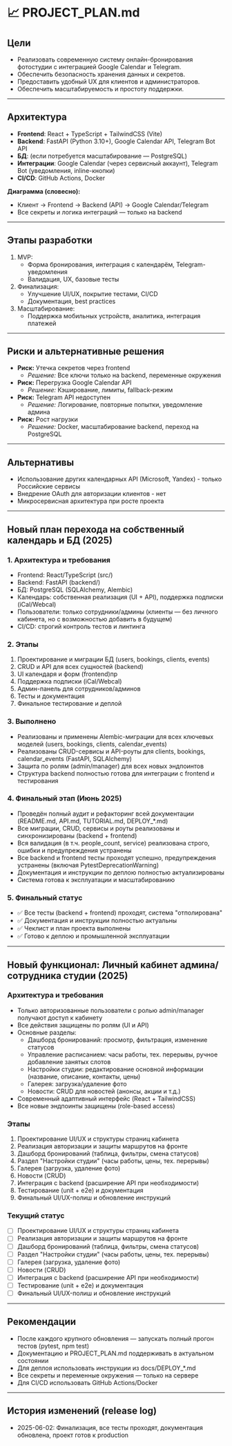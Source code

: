 # 📈 PROJECT_PLAN.md

## Цели

- Реализовать современную систему онлайн-бронирования фотостудии с интеграцией Google Calendar и Telegram.
- Обеспечить безопасность хранения данных и секретов.
- Предоставить удобный UX для клиентов и администраторов.
- Обеспечить масштабируемость и простоту поддержки.

---

## Архитектура

- **Frontend**: React + TypeScript + TailwindCSS (Vite)
- **Backend**: FastAPI (Python 3.10+), Google Calendar API, Telegram Bot API
- **БД**: (если потребуется масштабирование — PostgreSQL)
- **Интеграции**: Google Calendar (через сервисный аккаунт), Telegram Bot (уведомления, inline-кнопки)
- **CI/CD**: GitHub Actions, Docker

**Диаграмма (словесно):**

- Клиент → Frontend → Backend (API) → Google Calendar/Telegram
- Все секреты и логика интеграций — только на backend

---

## Этапы разработки

1. MVP:
   - Форма бронирования, интеграция с календарём, Telegram-уведомления
   - Валидация, UX, базовые тесты
2. Финализация:
   - Улучшение UI/UX, покрытие тестами, CI/CD
   - Документация, best practices
3. Масштабирование:
   - Поддержка мобильных устройств, аналитика, интеграция платежей

---

## Риски и альтернативные решения

- **Риск:** Утечка секретов через frontend
  - *Решение:* Все ключи только на backend, переменные окружения
- **Риск:** Перегрузка Google Calendar API
  - *Решение:* Кэширование, лимиты, fallback-режим
- **Риск:** Telegram API недоступен
  - *Решение:* Логирование, повторные попытки, уведомление админа
- **Риск:** Рост нагрузки
  - *Решение:* Docker, масштабирование backend, переход на PostgreSQL

---

## Альтернативы

- Использование других календарных API (Microsoft, Yandex) - только Российские сервисы
- Внедрение OAuth для авторизации клиентов - нет
- Микросервисная архитектура при росте проекта

---

## Новый план перехода на собственный календарь и БД (2025)

### 1. Архитектура и требования

- Frontend: React/TypeScript (src/)
- Backend: FastAPI (backend/)
- БД: PostgreSQL (SQLAlchemy, Alembic)
- Календарь: собственная реализация (UI + API), поддержка подписки (iCal/Webcal)
- Пользователи: только сотрудники/админы (клиенты — без личного кабинета, но с возможностью добавить в будущем)
- CI/CD: строгий контроль тестов и линтинга

### 2. Этапы

1. Проектирование и миграции БД (users, bookings, clients, events)
2. CRUD и API для всех сущностей (backend)
3. UI календаря и форм (frontend)пр
4. Поддержка подписки (iCal/Webcal)
5. Админ-панель для сотрудников/админов
6. Тесты и документация
7. Финальное тестирование и деплой

### 3. Выполнено

- Реализованы и применены Alembic-миграции для всех ключевых моделей (users, bookings, clients, calendar_events)
- Реализованы CRUD-сервисы и API-роуты для clients, bookings, calendar_events (FastAPI, SQLAlchemy)
- Защита по ролям (admin/manager) для всех новых эндпоинтов
- Структура backend полностью готова для интеграции с frontend и тестирования

### 4. Финальный этап (Июнь 2025)

- Проведён полный аудит и рефакторинг всей документации (README.md, API.md, TUTORIAL.md, DEPLOY_*.md)
- Все миграции, CRUD, сервисы и роуты реализованы и синхронизированы (backend + frontend)
- Вся валидация (в т.ч. people_count, service) реализована строго, ошибки и предупреждения устранены
- Все backend и frontend тесты проходят успешно, предупреждения устранены (включая PytestDeprecationWarning)
- Документация и инструкции по деплою полностью актуализированы
- Система готова к эксплуатации и масштабированию

### 5. Финальный статус

- ✅ Все тесты (backend + frontend) проходят, система "отполирована"
- ✅ Документация и инструкции полностью актуальны
- ✅ Чеклист и план проекта выполнены
- ✅ Готово к деплою и промышленной эксплуатации

---

## Новый функционал: Личный кабинет админа/сотрудника студии (2025)

### Архитектура и требования

- Только авторизованные пользователи с ролью admin/manager получают доступ к кабинету
- Все действия защищены по ролям (UI и API)
- Основные разделы:
  - Дашборд бронирований: просмотр, фильтрация, изменение статусов
  - Управление расписанием: часы работы, тех. перерывы, ручное добавление занятых слотов
  - Настройки студии: редактирование основной информации (название, описание, контакты, цены)
  - Галерея: загрузка/удаление фото
  - Новости: CRUD для новостей (анонсы, акции и т.д.)
- Современный адаптивный интерфейс (React + TailwindCSS)
- Все новые эндпоинты защищены (role-based access)

### Этапы

1. Проектирование UI/UX и структуры страниц кабинета
2. Реализация авторизации и защиты маршрутов на фронте
3. Дашборд бронирований (таблица, фильтры, смена статусов)
4. Раздел "Настройки студии" (часы работы, цены, тех. перерывы)
5. Галерея (загрузка, удаление фото)
6. Новости (CRUD)
7. Интеграция с backend (расширение API при необходимости)
8. Тестирование (unit + e2e) и документация
9. Финальный UI/UX-полиш и обновление инструкций

### Текущий статус

- [ ] Проектирование UI/UX и структуры страниц кабинета
- [ ] Реализация авторизации и защиты маршрутов на фронте
- [ ] Дашборд бронирований (таблица, фильтры, смена статусов)
- [ ] Раздел "Настройки студии" (часы работы, цены, тех. перерывы)
- [ ] Галерея (загрузка, удаление фото)
- [ ] Новости (CRUD)
- [ ] Интеграция с backend (расширение API при необходимости)
- [ ] Тестирование (unit + e2e) и документация
- [ ] Финальный UI/UX-полиш и обновление инструкций

---

## Рекомендации

- После каждого крупного обновления — запускать полный прогон тестов (pytest, npm test)
- Документацию и PROJECT_PLAN.md поддерживать в актуальном состоянии
- Для деплоя использовать инструкции из docs/DEPLOY_*.md
- Все секреты и переменные окружения — только на сервере
- Для CI/CD использовать GitHub Actions/Docker

---

## История изменений (release log)

- 2025-06-02: Финализация, все тесты проходят, документация обновлена, проект готов к production